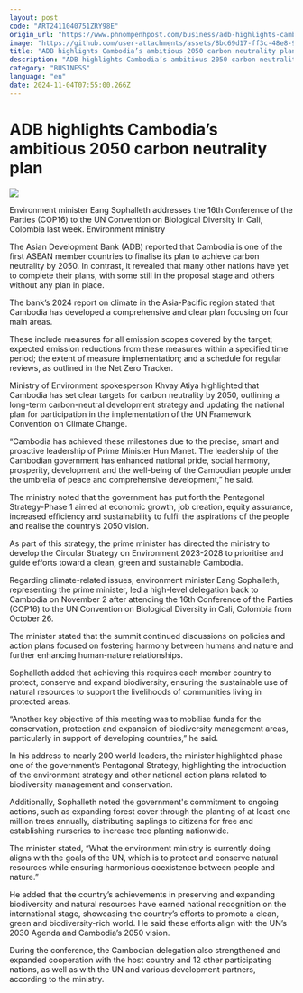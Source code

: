 ```yaml
---
layout: post
code: "ART2411040751ZRY98E"
origin_url: "https://www.phnompenhpost.com/business/adb-highlights-cambodia-s-ambitious-2050-carbon-neutrality-plan"
image: "https://github.com/user-attachments/assets/8bc69d17-ff3c-48e8-9c38-42d9033a0f87"
title: "ADB highlights Cambodia’s ambitious 2050 carbon neutrality plan"
description: "​​ADB highlights Cambodia’s ambitious 2050 carbon neutrality plan​"
category: "BUSINESS"
language: "en"
date: 2024-11-04T07:55:00.266Z
---
```


# ADB highlights Cambodia’s ambitious 2050 carbon neutrality plan

![](https://github.com/user-attachments/assets/d740e341-bf28-4583-9c8a-03ebf425dc81)

Environment minister Eang Sophalleth addresses the 16th Conference of the Parties (COP16) to the UN Convention on Biological Diversity in Cali, Colombia last week. Environment ministry

The Asian Development Bank (ADB) reported that Cambodia is one of the first ASEAN member countries to finalise its plan to achieve carbon neutrality by 2050. In contrast, it revealed that many other nations have yet to complete their plans, with some still in the proposal stage and others without any plan in place.

The bank’s 2024 report on climate in the Asia-Pacific region stated that Cambodia has developed a comprehensive and clear plan focusing on four main areas. 

These include measures for all emission scopes covered by the target; expected emission reductions from these measures within a specified time period; the extent of measure implementation; and a schedule for regular reviews, as outlined in the Net Zero Tracker.

Ministry of Environment spokesperson Khvay Atiya highlighted that Cambodia has set clear targets for carbon neutrality by 2050, outlining a long-term carbon-neutral development strategy and updating the national plan for participation in the implementation of the UN Framework Convention on Climate Change.

“Cambodia has achieved these milestones due to the precise, smart and proactive leadership of Prime Minister Hun Manet. The leadership of the Cambodian government has enhanced national pride, social harmony, prosperity, development and the well-being of the Cambodian people under the umbrella of peace and comprehensive development,” he said. 

The ministry noted that the government has put forth the Pentagonal Strategy-Phase 1 aimed at economic growth, job creation, equity assurance, increased efficiency and sustainability to fulfil the aspirations of the people and realise the country’s 2050 vision. 

As part of this strategy, the prime minister has directed the ministry to develop the Circular Strategy on Environment 2023-2028 to prioritise and guide efforts toward a clean, green and sustainable Cambodia.

Regarding climate-related issues, environment minister Eang Sophalleth, representing the prime minister, led a high-level delegation back to Cambodia on November 2 after attending the 16th Conference of the Parties (COP16) to the UN Convention on Biological Diversity in Cali, Colombia from October 26.

The minister stated that the summit continued discussions on policies and action plans focused on fostering harmony between humans and nature and further enhancing human-nature relationships.

Sophalleth added that achieving this requires each member country to protect, conserve and expand biodiversity, ensuring the sustainable use of natural resources to support the livelihoods of communities living in protected areas.

“Another key objective of this meeting was to mobilise funds for the conservation, protection and expansion of biodiversity management areas, particularly in support of developing countries,” he said. 

In his address to nearly 200 world leaders, the minister highlighted phase one of the government’s Pentagonal Strategy, highlighting the introduction of the environment strategy and other national action plans related to biodiversity management and conservation.

Additionally, Sophalleth noted the government's commitment to ongoing actions, such as expanding forest cover through the planting of at least one million trees annually, distributing saplings to citizens for free and establishing nurseries to increase tree planting nationwide.

The minister stated, “What the environment ministry is currently doing aligns with the goals of the UN, which is to protect and conserve natural resources while ensuring harmonious coexistence between people and nature.”

He added that the country’s achievements in preserving and expanding biodiversity and natural resources have earned national recognition on the international stage, showcasing the country’s efforts to promote a clean, green and biodiversity-rich world. He said these efforts align with the UN’s 2030 Agenda and Cambodia’s 2050 vision.

During the conference, the Cambodian delegation also strengthened and expanded cooperation with the host country and 12 other participating nations, as well as with the UN and various development partners, according to the ministry.